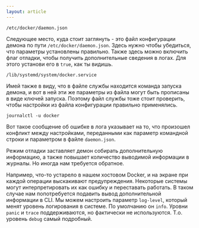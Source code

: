 ```yaml
---
layout: article
---
```

```
/etc/docker/daemon.json
```

Следующее место, куда стоит заглянуть - это файл конфигурации демона по пути `/etc/docker/daemon.json`. Здесь нужно чтобы убедиться, что параметры установлены правильно. Также здесь можно включить флаг отладки, чтобы получить дополнительные сведения в логах. Для этого установи его в `true`, как ты видишь.

```
/lib/systemd/system/docker.service
```

Имей также в виду, что в файле службы находится команда запуска демона, и вот в ней эти же параметры из файла могут быть прописаны в виде ключей запуска. Поэтому файл службы тоже стоит проверить, чтобы настройки из файла конфигурации правильно применялись. 

```
journalctl -u docker
```

Вот такое сообщение об ошибке в лога указывает на то, что произошел конфликт между настройками, переданными как параметр командной строки и параметром в файле `daemon.json`.

Режим отладки заставляет демон собирать дополнительную информацию, а также повышает количество выводимой информации в журналы. Но иногда нам требуется обратное. 

Например, что-то устарело в нашем хостовом Docker, и на экране при каждой операции выскакивают предупреждения. Некоторые системы могут интерпретировать их как ошибку и переставать работать. В таком случае нам попотребуется подавить вывод дополнительной информации в CLI. Мы можем настроить параметр `log-level`, который менят уровень логирования в системе. По умолчанию он `info`. Уровни `panic` и `trace` поддерживаются, но фактически не используются. Т.о. уровень `debug` самый подробный.

